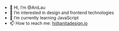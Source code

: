 - 👋 Hi, I’m @AniLau
- 👀 I’m interested in design and frontend technologies
- 🌱 I’m currently learning JavaScript
- 📫 How to reach me: hi@anitadesign.io

<!---
AniLau/AniLau is a ✨ special ✨ repository because its `README.md` (this file) appears on your GitHub profile.
You can click the Preview link to take a look at your changes.
--->

